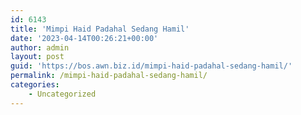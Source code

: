 ```yaml
---
id: 6143
title: 'Mimpi Haid Padahal Sedang Hamil'
date: '2023-04-14T00:26:21+00:00'
author: admin
layout: post
guid: 'https://bos.awn.biz.id/mimpi-haid-padahal-sedang-hamil/'
permalink: /mimpi-haid-padahal-sedang-hamil/
categories:
    - Uncategorized
---
```


